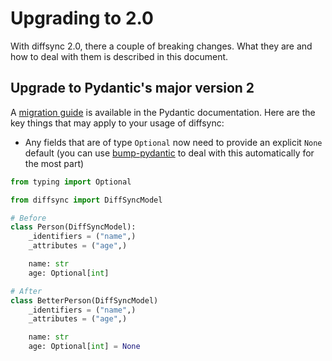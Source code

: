 # Upgrading to 2.0

With diffsync 2.0, there a couple of breaking changes. What they are and how to deal with them is described in this document.

## Upgrade to Pydantic's major version 2

A [migration guide](https://docs.pydantic.dev/latest/migration/) is available in the Pydantic documentation. Here are the key things that may apply to your usage of diffsync:

- Any fields that are of type `Optional` now need to provide an explicit `None` default (you can use [bump-pydantic](https://github.com/pydantic/bump-pydantic) to deal with this automatically for the most part)

```python
from typing import Optional

from diffsync import DiffSyncModel

# Before
class Person(DiffSyncModel):
    _identifiers = ("name",)
    _attributes = ("age",)

    name: str
    age: Optional[int]

# After
class BetterPerson(DiffSyncModel)
    _identifiers = ("name",)
    _attributes = ("age",)

    name: str
    age: Optional[int] = None
```